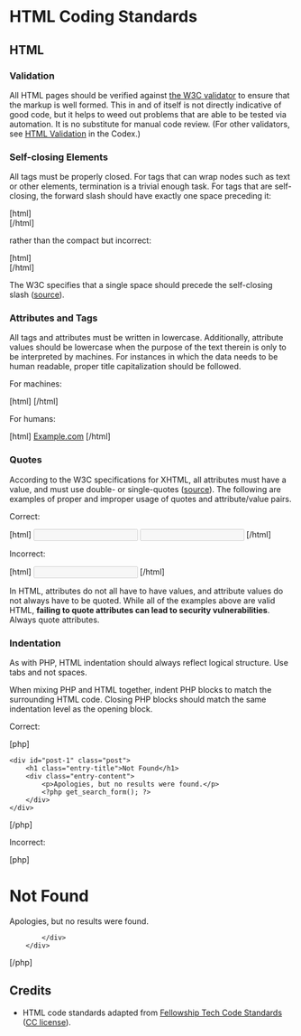 # HTML Coding Standards

<h2>HTML</h2>
<h3>Validation</h3>
All HTML pages should be verified against <a href="http://validator.w3.org/">the W3C validator</a> to ensure that the markup is well formed. This in and of itself is not directly indicative of good code, but it helps to weed out problems that are able to be tested via automation. It is no substitute for manual code review. (For other validators, see <a href="http://codex.wordpress.org/Validating_a_Website#HTML_-_Validation">HTML Validation</a> in the Codex.)
<h3>Self-closing Elements</h3>
All tags must be properly closed. For tags that can wrap nodes such as text or other elements, termination is a trivial enough task. For tags that are self-closing, the forward slash should have exactly one space preceding it:

[html]<br />[/html]

rather than the compact but incorrect:

[html]<br/>[/html]

The W3C specifies that a single space should precede the self-closing slash (<a href="http://w3.org/TR/xhtml1/#C_2">source</a>).
<h3>Attributes and Tags</h3>
All tags and attributes must be written in lowercase. Additionally, attribute values should be lowercase when the purpose of the text therein is only to be interpreted by machines. For instances in which the data needs to be human readable, proper title capitalization should be followed.

For machines:

[html]
<meta http-equiv="content-type" content="text/html; charset=utf-8" />
[/html]

For humans:

[html]
<a href="http://example.com/" title="Description Here">Example.com</a>
[/html]
<h3>Quotes</h3>
According to the W3C specifications for XHTML, all attributes must have a value, and must use double- or single-quotes (<a href="http://www.w3.org/TR/xhtml1/#h-4.4">source</a>). The following are examples of proper and improper usage of quotes and attribute/value pairs.

Correct:

[html]
<input type="text" name="email" disabled="disabled" />
<input type='text' name='email' disabled='disabled' />
[/html]

Incorrect:

[html]
<input type=text name=email disabled>
[/html]

In HTML, attributes do not all have to have values, and attribute values do not always have to be quoted. While all of the examples above are valid HTML, <strong>failing to quote attributes can lead to security vulnerabilities</strong>. Always quote attributes.
<h3>Indentation</h3>
As with PHP, HTML indentation should always reflect logical structure. Use tabs and not spaces.

When mixing PHP and HTML together, indent PHP blocks to match the surrounding HTML code. Closing PHP blocks should match the same indentation level as the opening block.

Correct:

[php]
<?php if ( ! have_posts() ) : ?>
	<div id="post-1" class="post">
		<h1 class="entry-title">Not Found</h1>
		<div class="entry-content">
			<p>Apologies, but no results were found.</p>
			<?php get_search_form(); ?>
		</div>
	</div>
<?php endif; ?>
[/php]

Incorrect:

[php]
		<?php if ( ! have_posts() ) : ?>
		<div id="post-0" class="post error404 not-found">
			<h1 class="entry-title">Not Found</h1>
			<div class="entry-content">
			<p>Apologies, but no results were found.</p>
<?php get_search_form(); ?>
			</div>
		</div>
<?php endif; ?>
[/php]
<h2>Credits</h2>
<ul>
	<li>HTML code standards adapted from <a href="http://developer.fellowshipone.com/patterns/code.php">Fellowship Tech Code Standards</a> (<a href="http://creativecommons.org/licenses/by-nc-sa/3.0/">CC license</a>).</li>
</ul>
